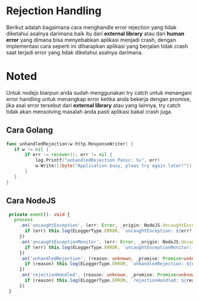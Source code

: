 # Rejection Handling

 Berikut adalah bagaimana cara menghandle error rejection yang tidak diketahui asalnya darimana baik itu dari **external library** atau dari **human error** yang dimana bisa menyebabkan aplikasi menjadi crash, dengan implementasi cara seperti ini diharapkan aplikasi yang berjalan tidak crash saat terjadi error yang tidak diketahui asalnya darimana.

# Noted

Untuk nodejs biarpun anda sudah menggunakan try catch untuk menangani error handling untuk menangkap error ketika anda bekerja dengan promise, jika asal error tersebut dari **external library** atau yang lainnya, try catch tidak akan mensolving masalah anda pasti aplikasi bakal crash juga.

 ## Cara Golang

 ```go
func unhandledRejection(w http.ResponseWriter) {
	if w != nil {
		if err := recover(); err != nil {
			log.Printf("unhandledRejection Panic: %s", err)
			w.Write([]byte("Application busy, pleas try again later!"))
		}
	}
}
 ```

 ## Cara NodeJS

 ```ts
  private event(): void {
    process
      .on('uncaughtException', (err: Error, _origin: NodeJS.UncaughtExceptionOrigin) => {
        if (err) this.log(ELoggerType.ERROR, `uncaughtException: ${err?.message}`, err)
      })
      .on('uncaughtExceptionMonitor', (err: Error, _origin: NodeJS.UncaughtExceptionOrigin) => {
        if (err) this.log(ELoggerType.ERROR, `uncaughtExceptionMonitor: ${err?.message}`, err)
      })
      .on('unhandledRejection', (reason: unknown, _promise: Promise<unknown>) => {
        if (reason) this.log(ELoggerType.ERROR, `unhandledRejection: ${reason}`, reason)
      })
      .on('rejectionHandled', (reason: unknown, _promise: Promise<unknown>) => {
        if (reason) this.log(ELoggerType.ERROR, `rejectionHandled: ${reason}`, reason)
      })
  }
```